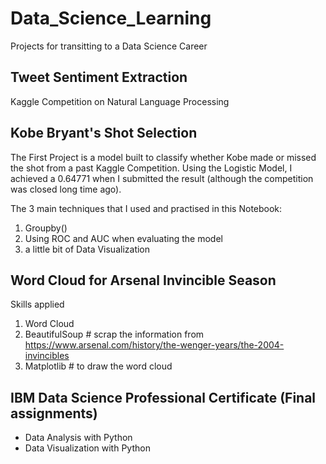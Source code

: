 # Data_Science_Learning
Projects for transitting to a Data Science Career

## Tweet Sentiment Extraction
Kaggle Competition on Natural Language Processing

## Kobe Bryant's Shot Selection
The First Project is a model built to classify whether Kobe made or missed the shot from a past Kaggle Competition. Using the Logistic Model, I achieved a 0.64771 when I submitted the result (although the competition was closed long time ago).

The 3 main techniques that I used and practised in this Notebook:
1. Groupby()
2. Using ROC and AUC when evaluating the model
3. a little bit of Data Visualization

## Word Cloud for Arsenal Invincible Season
Skills applied
1. Word Cloud
2. BeautifulSoup # scrap the information from https://www.arsenal.com/history/the-wenger-years/the-2004-invincibles
3. Matplotlib # to draw the word cloud

## IBM Data Science Professional Certificate (Final assignments)
- Data Analysis with Python
- Data Visualization with Python
